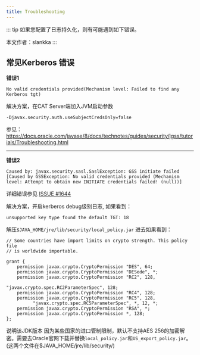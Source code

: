 ```yaml
---
title: Troubleshooting
---
```


::: tip
如果您配置了日志持久化，则有可能遇到如下错误。

本文作者：slankka
:::

## 常见Kerberos 错误
**错误1**
```
No valid credentials provided(Mechanism level: Failed to find any Kerberos tgt)
```
解决方案，在CAT Server端加入JVM启动参数
```
-Djavax.security.auth.useSubjectCredsOnly=false
```
参见：
https://docs.oracle.com/javase/8/docs/technotes/guides/security/jgss/tutorials/Troubleshooting.html


***


**错误2**
```
Caused by: javax.security.sasl.SaslException: GSS initiate failed [Caused by GSSException: No valid credentials provided (Mechanism level: Attempt to obtain new INITIATE credentials failed! (null))] 
```
详细错误参见 [ISSUE #1644](https://github.com/dianping/cat/issues/1644)

解决方案，开启kerberos debug级别日志, 如果看到：
```
unsupported key type found the default TGT: 18
```
解压`$JAVA_HOME/jre/lib/security/local_policy.jar` 进去如果看到：
```
// Some countries have import limits on crypto strength. This policy file
// is worldwide importable.

grant {
    permission javax.crypto.CryptoPermission "DES", 64;
    permission javax.crypto.CryptoPermission "DESede", *;
    permission javax.crypto.CryptoPermission "RC2", 128, 
                                     "javax.crypto.spec.RC2ParameterSpec", 128;
    permission javax.crypto.CryptoPermission "RC4", 128;
    permission javax.crypto.CryptoPermission "RC5", 128, 
          "javax.crypto.spec.RC5ParameterSpec", *, 12, *;
    permission javax.crypto.CryptoPermission "RSA", *;
    permission javax.crypto.CryptoPermission *, 128;
};
```
说明该JDK版本 因为某些国家的进口管制限制，默认不支持AES 256的加密解密。需要去Oracle官网下载并替换`local_policy.jar`和`US_export_policy.jar`。(这两个文件在$JAVA_HOME/jre/lib/security/)
